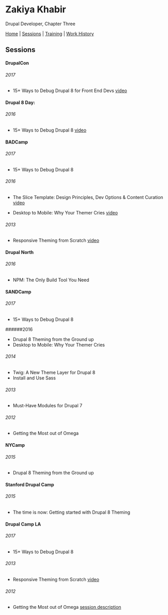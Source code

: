 # Zakiya Khabir
Drupal Developer, Chapter Three

[Home](README.md) | [Sessions](sessions.md) | [Training](training.md) | [Work History](history.md)

## Sessions

#### DrupalCon
###### 2017 
* 15+ Ways to Debug Drupal 8 for Front End Devs [video](https://2017.badcamp.net/session/coding-development/intermediate/15-ways-debug-drupal-8-front-end-devs)

#### Drupal 8 Day: 
###### 2016 
* 15+ Ways to Debug Drupal 8
[video](https://www.youtube.com/watch?v=vcq3TBfWf2w)

#### BADCamp 
###### 2017
* 15+ Ways to Debug Drupal 8

###### 2016 
* The Slice Template: Design Principles, Dev Options & Content Curation [video](https://2016.badcamp.net/session/slice-template-design-principles-dev-options-content-curation)

* Desktop to Mobile: Why Your Themer Cries [video](https://www.youtube.com/watch?v=piXjE0vmDA4)

###### 2013
* Responsive Theming from Scratch [video](https://archive.org/details/ResponsiveTheming_201311)

#### Drupal North
###### 2016 
* NPM: The Only Build Tool You Need

#### SANDCamp 
###### 2017 
* 15+ Ways to Debug Drupal 8

######2016 
* Drupal 8 Theming from the Ground up
* Desktop to Mobile: Why Your Themer Cries

###### 2014 
* Twig: A New Theme Layer for Drupal 8
* Install and Use Sass

###### 2013 
* Must-Have Modules for Drupal 7

###### 2012
* Getting the Most out of Omega


#### NYCamp 
###### 2015 
* Drupal 8 Theming from the Ground up

#### Stanford Drupal Camp 
###### 2015 
* The time is now: Getting started with Drupal 8 Theming 


#### Drupal Camp LA 
###### 2017 
* 15+ Ways to Debug Drupal 8

###### 2013 
* Responsive Theming from Scratch
[video](http://replay.uci.edu/clients/drupal/Drupal_Theming_From_Scratch_-_MP4_with_Smart_Player_(Large)_-_20130713_08.03.46PM.html)

###### 2012 
* Getting the Most out of Omega
[session description](http://2012.drupalcampla.com/sessions/getting-most-out-omega)